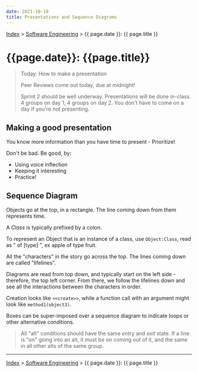 ```yaml
---
date: 2021-10-19
title: Presentations and Sequence Diagrams
---
```


[Index](../../../index.md) > [Software Engineering](./index.md) > {{ page.date }}: {{ page.title }}

# {{page.date}}: {{page.title}}

> Today: How to make a presentation
>
> Peer Reviews come out today, due at midnight!
>
> Sprint 2 should be well underway. Presentations will be done in-class.
> 4 groups on day 1, 4 groups on day 2.
> You don't have to come on a day if you're not presenting.

## Making a good presentation

You know more information than you have time to present - Prioritize!

Don't be bad. Be good, by:

- Using voice inflection
- Keeping it interesting
- Practice!

## Sequence Diagram

Objects go at the top, in a rectangle. The line coming down from them represents time.

A *Class* is typically prefixed by a colon.

To represent an Object that is an instance of a class, use `Object:Class`, read as "<Object> of [type] <Class>", ex apple of type fruit.

All the "characters" in the story go across the top. The lines coming down are called "lifelines".

Diagrams are read from top down, and typically start on the left side - therefore, the top left corner. From there, we follow the lifelines down and see all the interactions between the characters in order.

Creation looks like `<<create>>`, while a function call with an argument might look like `method1(object3)`.

Boxes can be super-imposed over a sequence diagram to indicate loops or other alternative conditions.

> All "alt" conditions should have the same *entry* and *exit* state. If a line is "on" going into an alt, it must be on coming out of it, and the same in all other alts of the same group.

---

[Index](../../../index.md) > [Software Engineering](./index.md) > {{ page.date }}: {{ page.title }}
